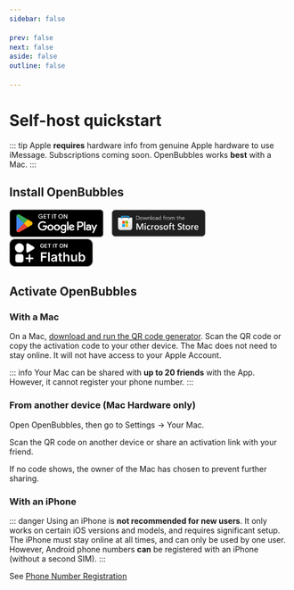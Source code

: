 ```yaml
---
sidebar: false

prev: false
next: false
aside: false
outline: false

---
```


<style>
    .getbtn {
        height: 50px;
        display: inline;
        padding-right: 10px;
    }
</style>

# Self-host quickstart

::: tip
Apple **requires** hardware info from genuine Apple hardware to use iMessage. Subscriptions coming soon. OpenBubbles works **best** with a Mac.
:::

## Install OpenBubbles
<a href="https://play.google.com/store/apps/details?id=com.openbubbles.messaging"><img src="/google_play_badge.png" class="getbtn" /></a>
<a href="https://apps.microsoft.com/store/detail/9PJMSNSQD0FV"><img src="/get-ms.svg" class="getbtn" /></a>
<a href="https://flathub.org/apps/app.openbubbles.OpenBubbles"><img src="/badge-flathub.svg" class="getbtn" /></a>



## Activate OpenBubbles

### With a Mac

On a Mac, [download and run the QR code generator](https://github.com/OpenBubbles/Mac-Hardware-Info/releases/latest/download/Mac.Hardware.Info.zip). Scan the QR code or copy the activation code to your other device. The Mac does not need to stay online. It will not have access to your Apple Account.

::: info
Your Mac can be shared with **up to 20 friends** with the App. However, it cannot register your phone number.
:::

### From another device (Mac Hardware only)
Open OpenBubbles, then go to Settings -> Your Mac.

Scan the QR code on another device or share an activation link with your friend.

If no code shows, the owner of the Mac has chosen to prevent further sharing.

### With an iPhone <Badge type="danger" text="caution" />
::: danger
Using an iPhone is **not recommended for new users**. It only works on certain iOS versions and models, and requires significant setup. The iPhone must stay online at all times, and can only be used by one user. However, Android phone numbers **can** be registered with an iPhone (without a second SIM).
:::

See [Phone Number Registration](/docs/pnr)



